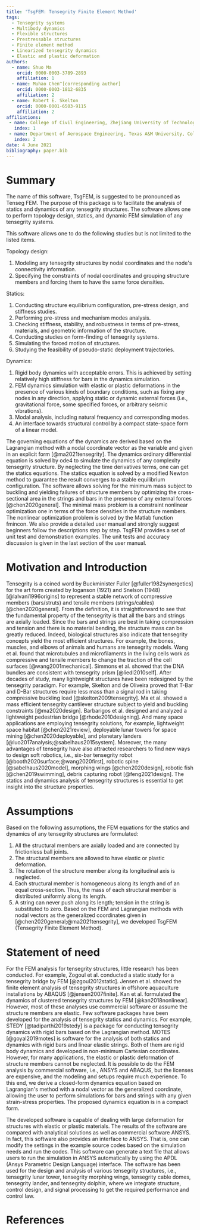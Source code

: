 ```yaml
---
title: 'TsgFEM: Tensegrity Finite Element Method'
tags:
  - Tensegrity systems
  - Multibody dynamics
  - Flexible structures
  - Prestressable structures
  - Finite element method
  - Linearized tensegrity dynamics
  - Elastic and plastic deformation
authors:
  - name: Shuo Ma
    orcid: 0000-0003-3789-2893
    affiliation: 1
  - name: Muhao Chen^[corresponding author]
    orcid: 0000-0003-1812-6835
    affiliation: 2
  - name: Robert E. Skelton
    orcid: 0000-0001-6503-9115
    affiliation: 2
affiliations:
 - name: College of Civil Engineering, Zhejiang University of Technology, Hangzhou, Zhejiang, China
   index: 1
 - name: Department of Aerospace Engineering, Texas A&M University, College Station, Texas, USA
   index: 2
date: 4 June 2021
bibliography: paper.bib
---
```


# Summary

The name of this software, TsgFEM, is suggested to be pronounced as Tenseg FEM. The purpose of this package is to facilitate the analysis of statics and dynamics of any tensegrity structures. The software allows one to perform topology design, statics, and dynamic FEM simulation of any tensegrity systems. 

This software allows one to do the following studies but is not limited to the listed items. 

Topology design:       

1. Modeling any tensegrity structures by nodal coordinates and the node's connectivity information.        
2. Specifying the constraints of nodal coordinates and grouping structure members and forcing them to have the same force densities. 

Statics:

1. Conducting structure equilibrium configuration, pre-stress design, and stiffness studies.        
2. Performing pre-stress and mechanism modes analysis.        
3. Checking stiffness, stability, and robustness in terms of pre-stress, materials, and geometric information of the structure.        
4. Conducting studies on form-finding of tensegrity systems.        
5. Simulating the forced motion of structures.        
6. Studying the feasibility of pseudo-static deployment trajectories.        

Dynamics:   

1. Rigid body dynamics with acceptable errors. This is achieved by setting relatively high stiffness for bars in the dynamics simulation.        
2. FEM dynamics simulation with elastic or plastic deformations in the presence of various kinds of boundary conditions, such as fixing any nodes in any direction, applying static or dynamic external forces (i.e., gravitational force, some specified forces, or arbitrary seismic vibrations).        
3. Modal analysis, including natural frequency and corresponding modes.        
4. An interface towards structural control by a compact state-space form of a linear model.       

The governing equations of the dynamics are derived based on the Lagrangian method with a nodal coordinate vector as the variable and given in an explicit form [@ma2021tensegrity]. The dynamics ordinary differential equation is solved by ode4 to simulate the dynamics of any complexity tensegrity structure. By neglecting the time derivatives terms, one can get the statics equations. The statics equation is solved by a modified Newton method to guarantee the result converges to a stable equilibrium configuration. The software allows solving for the minimum mass subject to buckling and yielding failures of structure members by optimizing the cross-sectional area in the strings and bars in the presence of any external forces [@chen2020general]. The minimal mass problem is a constraint nonlinear optimization one in terms of the force densities in the structure members. The nonlinear optimization problem is solved by the Matlab function fmincon. We also provide a detailed user manual and strongly suggest beginners follow the descriptions step by step. TsgFEM provides a set of unit test and demonstration examples. The unit tests and accuracy discussion is given in the last section of the user manual. 

# Motivation and Introduction

Tensegrity is a coined word by Buckminister Fuller [@fuller1982synergetics] for the art form created by Ioganson (1921) and Snelson (1948) [@lalvani1996origins] to represent a stable network of compressive members (bars/struts) and tensile members (strings/cables) [@chen2020general]. From the definition, it is straightforward to see that the fundamental property of the tensegrity is that all the bars and strings are axially loaded. Since the bars and strings are best in taking compression and tension and there is no material bending, the structure mass can be greatly reduced. Indeed, biological structures also indicate that tensegrity concepts yield the most efficient structures. For example, the bones, muscles, and elbows of animals and humans are tensegrity models. Wang et al. found that microtubules and microfilaments in the living cells work as compressive and tensile members to change the traction of the cell surfaces [@wang2001mechanical]. Simmons et al. showed that the DNA bundles are consistent with tensegrity prism [@liedl2010self]. After decades of study, many lightweight structures have been redesigned by the tensegrity paradigm. For example, Skelton and de Oliveira proved that T-Bar and D-Bar structures require less mass than a signal rod in taking compressive buckling load [@skelton2009tensegrity]. Ma et al. showed a mass efficient tensegrity cantilever structure subject to yield and buckling constraints [@ma2020design]. Barbarigos et al. designed and analyzed a lightweight pedestrian bridge [@rhode2010designing]. And many space applications are employing tensegrity solutions, for example, lightweight space habitat [@chen2021review], deployable lunar towers for space mining [@chen2020deployable], and planetary landers [@luo2017analysis;@sabelhaus2015system]. Moreover, the many advantages of tensegrity have also attracted researchers to find new ways to design soft robotics, i.e., six-bar tensegrity robot [@booth2020surface;@wang2020first], robotic spine [@sabelhaus2020model], morphing wings [@chen2020design], robotic fish [@chen2019swimming], debris capturing robot [@feng2021design]. The statics and dynamics analysis of tensegrity structures is essential to get insight into the structure properties. 

# Assumptions 

Based on the following assumptions, the FEM equations for the statics and dynamics of any tensegrity structures are formulated:    

1. All the structural members are axially loaded and are connected by frictionless ball joints.        
2. The structural members are allowed to have elastic or plastic deformation.        
3. The rotation of the structure member along its longitudinal axis is neglected.        
4. Each structural member is homogeneous along its length and of an equal cross-section. Thus, the mass of each structural member is distributed uniformly along its length.        
5. A string can never push along its length; tension in the string is substituted to zero. Based on the FEM and Lagrangian methods with nodal vectors as the generalized coordinates given in [@chen2020general;@ma2021tensegrity], we developed TsgFEM (Tensegrity Finite Element Method).        

# Statement of need

For the FEM analysis for tensegrity structures, little research has been conducted. For example, Zogoul et al. conducted a static study for a tensegrity bridge by FEM [@zgoul2012static]. Jensen et al. showed the finite element analysis of tensegrity structures in offshore aquaculture installations by ABAQUS [@jensen2007finite]. Kan et al. formulated the dynamics of clustered tensegrity structures by FEM [@kan2018nonlinear]. However, most of these analyses use commercial software or assume the structure members are elastic. Few software packages have been developed for the analysis of tensegrity statics and dynamics. For example, STEDY [@tadiparthi2019stedy] is a package for conducting tensegrity dynamics with rigid bars based on the Lagrangian method. MOTES [@goyal2019motes] is software for the analysis of both statics and dynamics with rigid bars and linear elastic strings. Both of them are rigid body dynamics and developed in non-minimum Cartesian coordinates. However, for many applications, the elastic or plastic deformation of structure members cannot be neglected. It is possible to do the FEM analysis by commercial software, i.e., ANSYS and ABAQUS, but the licenses are expensive, and the modeling and setups require much experience. To this end, we derive a closed-form dynamics equation based on Lagrangian's method with a nodal vector as the generalized coordinate, allowing the user to perform simulations for bars and strings with any given strain-stress properties. The proposed dynamics equation is in a compact form.

The developed software is capable of dealing with large deformation for structures with elastic or plastic materials. The results of the software are compared with analytical solutions as well as commercial software ANSYS. In fact, this software also provides an interface to ANSYS. That is, one can modify the settings in the example source codes based on the simulation needs and run the codes. This software can generate a text file that allows users to run the simulation in ANSYS automatically by using the APDL (Ansys Parametric Design Language) interface. The software has been used for the design and analysis of various tensegrity structures, i.e., tensegrity lunar tower, tensegrity morphing wings, tensegrity cable domes, tensegrity lander, and tensegrity dolphin, where we integrate structure, control design, and signal processing to get the required performance and control law.

# References

